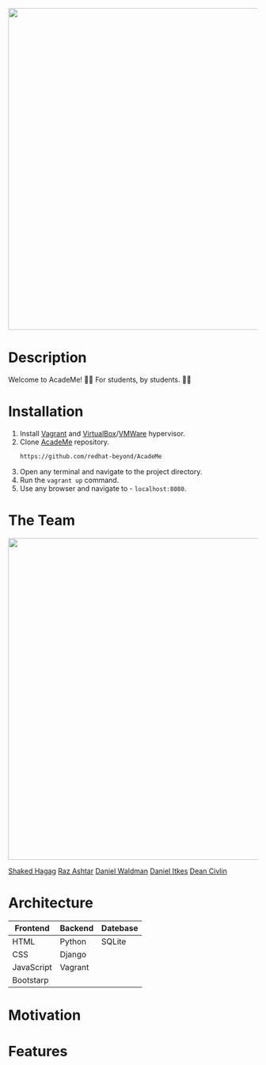 <img src="https://i.ibb.co/wg0kWGD/Whats-App-Image-2021-11-08-at-5-56-01-PM.jpg" width="650">


# Description

Welcome to AcadeMe! :technologist:
For students, by students. :student:


# Installation

1. Install [Vagrant](https://www.vagrantup.com/) and [VirtualBox](https://www.virtualbox.org/)/[VMWare](https://www.vmware.com/) hypervisor.
2. Clone [AcadeMe](https://github.com/redhat-beyond/AcadeMe) repository.
   ```sh
   https://github.com/redhat-beyond/AcadeMe
   ```
3. Open any terminal and navigate to the project directory.
4. Run the `vagrant up` command.
5. Use any browser and navigate to - `localhost:8080`.

# The Team 

<img src="https://i.ibb.co/CQgnF7L/OurTeam.png" width="650">

[Shaked Hagag](https://github.com/shakedhagag) [Raz Ashtar](https://github.com/razashtar93) [Daniel Waldman](https://github.com/DanWaldman) [Daniel Itkes](https://github.com/DanielItkes) [Dean Civlin](https://github.com/DeanCivlin)


# Architecture

| Frontend      | Backend      | Datebase      |
| ------------- | ------------- | ------------- |
| HTML          | Python        | SQLite        |
| CSS           | Django        |  
| JavaScript    | Vagrant       |
| Bootstarp     |



# Motivation


# Features



